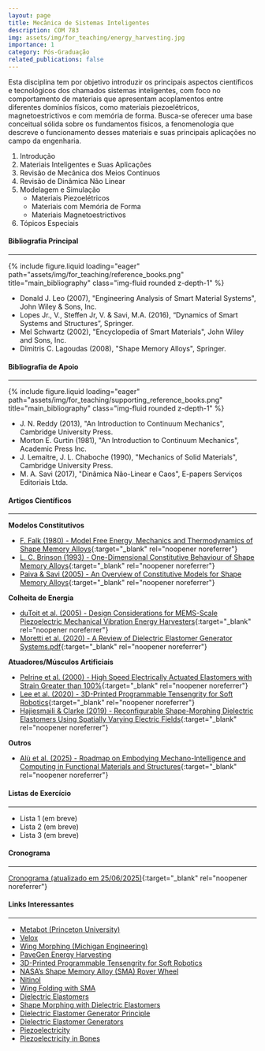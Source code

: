 ```yaml
---
layout: page
title: Mecânica de Sistemas Inteligentes
description: COM 783
img: assets/img/for_teaching/energy_harvesting.jpg
importance: 1
category: Pós-Graduação
related_publications: false
---
```


Esta disciplina tem por objetivo introduzir os principais aspectos científicos e tecnológicos dos chamados sistemas inteligentes, com foco no comportamento de materiais que apresentam acoplamentos entre diferentes domínios físicos, como materiais piezoelétricos, magnetoestrictivos e com memória de forma. Busca-se oferecer uma base conceitual sólida sobre os fundamentos físicos, a fenomenologia que descreve o funcionamento desses materiais e suas principais aplicações no campo da engenharia.

1. Introdução
2. Materiais Inteligentes e Suas Aplicações
3. Revisão de Mecânica dos Meios Contínuos
4. Revisão de Dinâmica Não Linear
5. Modelagem e Simulação
   - Materiais Piezoelétricos
   - Materiais com Memória de Forma
   - Materiais Magnetoestrictivos
6. Tópicos Especiais

<div class="mt-5"></div>

#### **Bibliografia Principal**

---

<div class="row">
    <div class="col-sm mt-3 mt-md-0">
        {% include figure.liquid loading="eager" path="assets/img/for_teaching/reference_books.png" title="main_bibliography" class="img-fluid rounded z-depth-1" %}
    </div>
</div>

- Donald J. Leo (2007), "Engineering Analysis of Smart Material Systems", John Wiley & Sons, Inc.
- Lopes Jr., V., Steffen Jr, V. & Savi, M.A. (2016), “Dynamics of Smart Systems and Structures”, Springer.
- Mel Schwartz (2002), "Encyclopedia of Smart Materials", John Wiley and Sons, Inc.
- Dimitris C. Lagoudas (2008), "Shape Memory Alloys", Springer.

<div class="mt-5"></div>

#### **Bibliografia de Apoio**

---

<div class="row">
    <div class="col-sm mt-3 mt-md-0">
        {% include figure.liquid loading="eager" path="assets/img/for_teaching/supporting_reference_books.png" title="main_bibliography" class="img-fluid rounded z-depth-1" %}
    </div>
</div>

- J. N. Reddy (2013), "An Introduction to Continuum Mechanics", Cambridge University Press.
- Morton E. Gurtin (1981), "An Introduction to Continuum Mechanics", Academic Press Inc.
- J. Lemaitre, J. L. Chaboche (1990), "Mechanics of Solid Materials", Cambridge University Press.
- M. A. Savi (2017), "Dinâmica Não-Linear e Caos", E-papers Serviços Editoriais Ltda.

<div class="mt-5"></div>

#### **Artigos Científicos**

---

<!-- - [](../..){:target="_blank" rel="noopener noreferrer"} -->

**Modelos Constitutivos**

- [F. Falk (1980) - Model Free Energy, Mechanics and Thermodynamics of Shape Memory Alloys](<../../assets/pdf/for_teaching/smart_systems/F.%20Falk%20(1980)%20-%20Model%20Free%20Energy,%20Mechanics%20and%20Thermodynamics%20of%20Shape%20Memory%20Alloys.pdf>){:target="\_blank" rel="noopener noreferrer"}
- [L. C. Brinson (1993) - One-Dimensional Constitutive Behaviour of Shape Memory Alloys](<../../assets/pdf/for_teaching/smart_systems/L.%20C.%20Brinson%20(1993)%20-%20One-Dimensional%20Constitutive%20Behaviour%20of%20Shape%20Memory%20Alloys.pdf>){:target="\_blank" rel="noopener noreferrer"}
- [Paiva & Savi (2005) - An Overview of Constitutive Models for Shape Memory Alloys](<../../assets/pdf/for_teaching/smart_systems/Paiva%20&%20Savi%20(2005)%20-%20An%20Overview%20of%20Constitutive%20Models%20for%20Shape%20Memory%20Alloys.pdf>){:target="\_blank" rel="noopener noreferrer"}

**Colheita de Energia**

- [duToit et al. (2005) - Design Considerations for MEMS-Scale Piezoelectric Mechanical Vibration Energy Harvesters](<../../assets/pdf/for_teaching/smart_systems/duToit%20et%20al.%20(2005)%20-%20Design%20Considerations%20for%20MEMS-Scale%20Piezoelectric%20Mechanical%20Vibration%20Energy%20Harvesters.pdf>){:target="\_blank" rel="noopener noreferrer"}
- [Moretti et al. (2020) - A Review of Dielectric Elastomer Generator Systems.pdf](<../../assets/pdf/for_teaching/smart_systems/Moretti%20et%20al.%20(2020)%20-%20A%20Review%20of%20Dielectric%20Elastomer%20Generator%20Systems.pdf>){:target="\_blank" rel="noopener noreferrer"}

**Atuadores/Músculos Artificiais**

- [Pelrine et al. (2000) - High Speed Electrically Actuated Elastomers with Strain Greater than 100%](<../../assets/pdf/for_teaching/smart_systems/Pelrine%20et%20al.%20(2000)%20-%20High-Speed%20Electrically%20Actuated%20Elastomers%20with%20Strain%20Greater%20than%20100%25.pdf>){:target="\_blank" rel="noopener noreferrer"}
- [Lee et al. (2020) - 3D-Printed Programmable Tensengrity for Soft Robotics](<../../assets/pdf/for_teaching/smart_systems/Lee%20et%20al.%20(2020)%20-%203D-Printed%20Programmable%20Tensengrity%20for%20Soft%20Robotics.pdf>){:target="\_blank" rel="noopener noreferrer"}
- [Hajiesmaili & Clarke (2019) - Reconfigurable Shape-Morphing Dielectric Elastomers Using Spatially Varying Electric Fields](<../../assets/pdf/for_teaching/smart_systems/Hajiesmaili%20&%20Clarke%20(2019)%20-%20Reconfigurable%20Shape-Morphing%20Dielectric%20Elastomers%20Using%20Spatially%20Varying%20Electric%20Fields.pdf>){:target="\_blank" rel="noopener noreferrer"}

**Outros**

- [Alù et al. (2025) - Roadmap on Embodying Mechano-Intelligence and Computing in Functional Materials and Structures](<../../assets/pdf/for_teaching/smart_systems/Alù%20et%20al.%20(2025)%20-%20Roadmap%20on%20Embodying%20Mechano-Intelligence%20and%20Computing%20in%20Functional%20Materials%20and%20Structures.pdf>){:target="\_blank" rel="noopener noreferrer"}

<div class="mt-5"></div>

#### **Listas de Exercício**

---

- Lista 1 (em breve)
- Lista 2 (em breve)
- Lista 3 (em breve)

#### **Cronograma**

---

[Cronograma (atualizado em 25/06/2025)](../../assets/pdf/for_teaching/smart_systems/Cronograma_2025_2.pdf){:target="\_blank" rel="noopener noreferrer"}

#### **Links Interessantes**

---

- [Metabot (Princeton University)](https://engineering.princeton.edu/news/2025/04/23/material-robot-its-metabot)
- [Velox](https://vimeo.com/590799435)
- [Wing Morphing (Michigan Engineering)](https://www.youtube.com/watch?v=GDqvhUhQbQE)
- [PaveGen Energy Harvesting](https://www.youtube.com/watch?v=VD15-2Uriyc)
- [3D-Printed Programmable Tensengrity for Soft Robotics](https://www.science.org/doi/suppl/10.1126/scirobotics.aay9024/suppl_file/aay9024_movie_s8.mp4)
- [NASA’s Shape Memory Alloy (SMA) Rover Wheel](https://www.youtube.com/watch?v=2lv6Vs12jLc)
- [Nitinol](https://www.youtube.com/watch?v=wI-qAxKJoSU&t=293s)
- [Wing Folding with SMA](https://www.youtube.com/watch?v=RgpuReoirzk)
- [Dielectric Elastomers](https://www.youtube.com/watch?v=PDqmGHHKkWw&list=PLzm5Rax7ovKhzCIhVVXhN9FLpAVj7xANm&index=3)
- [Shape Morphing with Dielectric Elastomers](https://www.youtube.com/watch?v=EUl56-zMWiQ&list=PLzm5Rax7ovKhzCIhVVXhN9FLpAVj7xANm&index=7)
- [Dielectric Elastomer Generator Principle](https://www.youtube.com/watch?v=62JQ3DPJ9ek)
- [Dielectric Elastomer Generators](https://www.youtube.com/watch?v=wJ-FhS2b6Kg)
- [Piezoelectricity](https://www.youtube.com/watch?v=wcJXA8IqYl8)
- [Piezoelectricity in Bones](https://www.youtube.com/watch?v=rsmh__9Yv3o)
